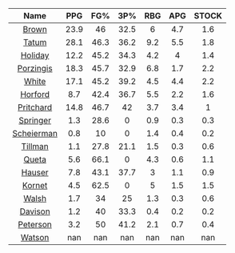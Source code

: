 |                                     Name                                     |  PPG  |  FG%  |  3P%  |  RBG  |  APG  |  STOCK  |
|:----------------------------------------------------------------------------:|:-----:|:-----:|:-----:|:-----:|:-----:|:-------:|
|      [Brown](https://www.espn.com/nba/player/_/id/3917376/jaylen-brown)      | 23.9  |  46   | 32.5  |   6   |  4.7  |   1.6   |
|      [Tatum](https://www.espn.com/nba/player/_/id/4065648/jayson-tatum)      | 28.1  | 46.3  | 36.2  |  9.2  |  5.5  |   1.8   |
|      [Holiday](https://www.espn.com/nba/player/_/id/3995/jrue-holiday)       | 12.2  | 45.2  | 34.3  |  4.2  |   4   |   1.4   |
| [Porzingis](https://www.espn.com/nba/player/_/id/3102531/kristaps-porzingis) | 18.3  | 45.7  | 32.9  |  6.8  |  1.7  |   2.2   |
|     [White](https://www.espn.com/nba/player/_/id/3078576/derrick-white)      | 17.1  | 45.2  | 39.2  |  4.5  |  4.4  |   2.2   |
|       [Horford](https://www.espn.com/nba/player/_/id/3213/al-horford)        |  8.7  | 42.4  | 36.7  |  5.5  |  2.2  |   1.6   |
|  [Pritchard](https://www.espn.com/nba/player/_/id/4066354/payton-pritchard)  | 14.8  | 46.7  |  42   |  3.7  |  3.4  |    1    |
|   [Springer](https://www.espn.com/nba/player/_/id/4432164/jaden-springer)    |  1.3  | 28.6  |   0   |  0.9  |  0.3  |   0.3   |
| [Scheierman](https://www.espn.com/nba/player/_/id/4593841/baylor-scheierman) |  0.8  |  10   |   0   |  1.4  |  0.4  |   0.2   |
|    [Tillman](https://www.espn.com/nba/player/_/id/4277964/xavier-tillman)    |  1.1  | 27.8  | 21.1  |  1.5  |  0.3  |   0.6   |
|     [Queta](https://www.espn.com/nba/player/_/id/4397424/neemias-queta)      |  5.6  | 66.1  |   0   |  4.3  |  0.6  |   1.1   |
|      [Hauser](https://www.espn.com/nba/player/_/id/4065804/sam-hauser)       |  7.8  | 43.1  | 37.7  |   3   |  1.1  |   0.9   |
|      [Kornet](https://www.espn.com/nba/player/_/id/3064560/luke-kornet)      |  4.5  | 62.5  |   0   |   5   |  1.5  |   1.5   |
|      [Walsh](https://www.espn.com/nba/player/_/id/4683689/jordan-walsh)      |  1.7  |  34   |  25   |  1.3  |  0.3  |   0.6   |
|      [Davison](https://www.espn.com/nba/player/_/id/4576085/jd-davison)      |  1.2  |  40   | 33.3  |  0.4  |  0.2  |   0.2   |
|    [Peterson](https://www.espn.com/nba/player/_/id/4397689/drew-peterson)    |  3.2  |  50   | 41.2  |  2.1  |  0.7  |   0.4   |
|     [Watson](https://www.espn.com/nba/player/_/id/4431705/anton-watson)      |  nan  |  nan  |  nan  |  nan  |  nan  |   nan   |